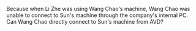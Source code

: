Because when Li Zhe was using Wang Chao's machine, Wang Chao was unable to connect to Sun's machine through the company's internal PC. Can Wang Chao directly connect to Sun's machine from AVD?
